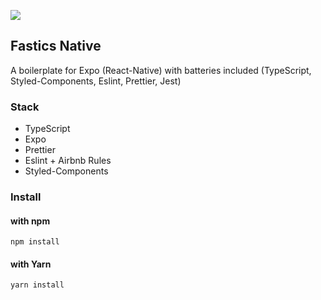 ![](https://user-images.githubusercontent.com/3766024/105522456-2bf1fa00-5cd5-11eb-85a1-33472541ba55.png)

## Fastics Native

A boilerplate for Expo (React-Native) with batteries included (TypeScript, Styled-Components, Eslint, Prettier, Jest)

### Stack

*   TypeScript
*   Expo
*   Prettier
*   Eslint + Airbnb Rules
*   Styled-Components

### Install

#### with npm

```shell
npm install
```

#### with Yarn

```shell
yarn install
```
